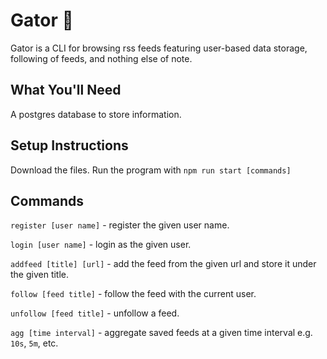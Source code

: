 # Gator 🐊

Gator is a CLI for browsing rss feeds featuring user-based data storage, following of feeds, and nothing else of note.

## What You'll Need

A postgres database to store information.

## Setup Instructions

Download the files. Run the program with `npm run start [commands]`

## Commands

`register [user name]` - register the given user name.

`login [user name]` - login as the given user.

`addfeed [title] [url]` - add the feed from the given url and store it under the given title.

`follow [feed title]` - follow the feed with the current user.

`unfollow [feed title]` - unfollow a feed.

`agg [time interval]` - aggregate saved feeds at a given time interval e.g. `10s`, `5m`, etc.
